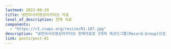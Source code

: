 ```yaml
---
lastmod: 2022-09-29
title: 냉전아시아영상아카이브 자료
level_of_description: 전체 자료
components: 
  - "https://r2.ccwps.org/resize/R1-187.jpg"
description: "냉전아시아영상아카이브 전체자료로 3개의 레코드그룹(Record-Group)으로 나눠집니다."
link: posts/post-01
---
```

